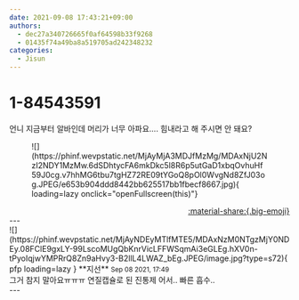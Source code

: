 ```yaml
---
date: 2021-09-08 17:43:21+09:00
authors:
  - dec27a340726665f0af64598b33f9268
  - 01435f74a49ba8a519705ad242348232
categories:
  - Jisun
---
```


# 1-84543591

<div class="post-container" markdown="1">
<div class="content-container md-sidebar__scrollwrap" markdown="1">

언니 지금부터 알바인데 머리가 너무 아파요.... 힘내라고 해 주시면 안 돼요?
<figure markdown="1">
![](https://phinf.wevpstatic.net/MjAyMjA3MDJfMzMg/MDAxNjU2NzI2NDY1MzMw.6dSDhtycFA6mkDkc5l8R6p5utGaD1xbqOvhuHf59J0cg.v7hhMG6tbu7tgHZ72RE09tYGoQ8pOl0WvgNd8ZfJ03og.JPEG/e653b904ddd8442bb625517bb1fbecf8667.jpg){ loading=lazy onclick="openFullscreen(this)"}
</figure>


</div>
</div>

<div style="text-align: right;" markdown="1">
<a href="https://weverse.io/fromis9/fanpost/1-84543591" style="text-align: right;">:material-share:{.big-emoji}</a>
</div>
---

<div class="comments-container md-sidebar__scrollwrap" markdown="1">
<div class="comment" markdown="1">
<div class='id-container' markdown="1">
![](https://phinf.wevpstatic.net/MjAyNDEyMTlfMTE5/MDAxNzM0NTgzMjY0NDEy.08FClE9gxLY-99LscoMUgQbKnrVicLFFWSqmAi3eGLEg.hXV0n-tPyoIqjwYMPRrQ8Zn9aHvy3-B2llL4LWAZ_bEg.JPEG/image.jpg?type=s72){ pfp loading=lazy }
**<span class="artist">지선</span>** <small>Sep 08 2021, 17:49</small><br>
</div>
<div class='comment-body' markdown="1">
그거 참지 말아요ㅠㅠㅠ 연질캡슐로 된 진통제 어서..  빠른 흡수..
</div>
</div>
</div>
---
